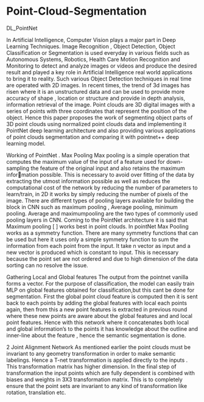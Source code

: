 # Point-Cloud-Segmentation
DL_PointNet

In Artificial Intelligence, Computer Vision plays a major part in Deep Learning Techniques.
Image Recognition , Object Detection, Object Classification or Segmentation is used everyday
in various fields such as Autonomous Systems, Robotics, Health Care Motion Recognition and
Monitoring to detect and analyze images or videos and produce the desired result and played
a key role in Artificial Intelligence real world applications to bring it to reality. 
Such various Object Detection techniques in real time are operated with 2D images. In recent times, the
trend of 3d images has risen where it is an unstructured data and can be used to provide more
accuracy of shape , location or structure and provide in depth analysis, information retrieval of
the image. Point clouds are 3D digital images with a series of points with three coordinates that
represent the position of the object. Hence this paper proposes the work of segmenting object
parts of 3D point clouds using normalized point clouds data and implementing it PointNet deep
learning architecture and also providing various applications of point clouds segmentation and
comparing it with pointnet++ deep learning model.

Working of PointNet
.
Max Pooling
Max pooling is a simple operation that computes the maximum value of the input of a feature
used for down-sampling the feature of the original input and also retains the maximum information possible. This is necessary to avoid over fitting of the data by extracting the utmost
information possible as well as reduces the computational cost of the network by reducing the
number of parameters to learn/train, in 2D it works by simply reducing the number of pixels
of the image. There are different types of pooling layers available for building the block in
CNN such as maximum pooling , Average pooling, minimum pooling. Average and maximumpooling are the two types of commonly used pooling layers in CNN. Coming to the PointNet
architecture it is said that Maximum pooling [ ] works best in point clouds. In pointNet Max
Pooling works as a symmetry function. There are many symmetry functions that can be used
but here it uses only a simple symmetry function to sum the information from each point from
the input. It take n vector as input and a new vector is produced which is constant to input. This
is necessary because the point set are not ordered and due to high dimension of the data sorting
can no resolve the issue.

Gathering Local and Global features
The output from the pointnet vanilla forms a vector. For the purpose of classification, the model
can easily train MLP on global features obtained for classification,but this cant be done for
segmentation. First the global point cloud feature is computed then it is sent back to each points
by adding the global features with local each points again, then from this a new point features
is extracted in previous round where these new points are aware about the global features and
and local point features. Hence with this network where it concatenates both local and global
information’s to the points it has knowledge about the outline and inner-line about the feature ,
hence the semantic segmentation is done.

2 Joint Alignment Network
As mentioned earlier the point clouds must be invariant to any geometry transformation in order
to make semantic labelings. Hence a T-net transformation is applied directly to the inputs . This
transformation matrix has higher dimension. In the final step of transformation the input points
which are fully dependent is combined with biases and weights in 3X3 transformation matrix.
This is to completely ensure that the point sets are invariant to any kind of transformation like
rotation, translation etc.
